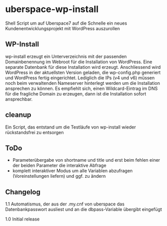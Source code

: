 # uberspace-wp-install
Shell Script um auf Uberspace7 auf die Schnelle ein neues Kundenentwicklungsprojekt mit WordPress auszurollen

## WP-Install
wp-install erzeugt ein Unterverzeichnis mit der passenden Domainbenennung im Webroot für die Installation von WordPress. Eine separate Datenbank für diese Installation wird erzeugt. Anschliessend wird WordPress in der aktuellsten Version geladen, die wp-config.php generiert und WordPress fertig eingerichtet. Lediglich die IPs (v4 und v6) müssen noch beim verwaltenden Nameserver hinterlegt werden um die Installation ansprechen zu können. Es empfiehlt sich, einen Wildcard-Eintrag im DNS für die fragliche Domain zu erzeugen, dann ist die Installation sofort ansprechbar.

## cleanup
Ein Script, das entstand um die Testläufe von wp-install wieder rückstandsfrei zu entsorgen

## ToDo
+ Parameterübergabe von shortname und title und erst beim fehlen einer der beiden Parameter die interaktive Abfrage
+ komplett interaktiver Modus um alle Variablen abzufragen (Voreinstellungen liefern) und ggf. zu ändern

## Changelog

1.1 Automatismus, der aus der .my.cnf von uberspace das Datenbankpasswort ausliest und an die dbpass-Variable übergibt eingefügt

1.0 Initial release